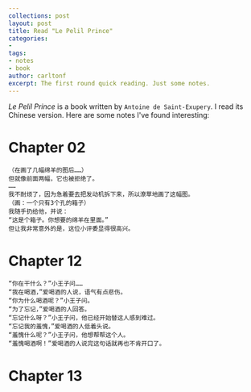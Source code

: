 ```yaml
---
collections: post
layout: post
title: Read "Le Pelil Prince"
categories: 
-
tags: 
- notes
- book
author: carltonf
excerpt: The first round quick reading. Just some notes.
---
```


*Le Pelil Prince* is a book written by `Antoine de Saint-Exupery`. I read its
Chinese version. Here are some notes I've found interesting:

# Chapter 02

    （在画了几幅绵羊的图后……）
    但就像前面两幅，它也被拒绝了。
    ……
    我不耐烦了，因为急着要去把发动机拆下来，所以潦草地画了这幅图。
    （画：一个只有3个孔的箱子）
    我随手扔给他，并说：
    “这是个箱子。你想要的绵羊在里面。”
    但让我非常意外的是，这位小评委显得很高兴。

# Chapter 12

    “你在干什么？”小王子问……
    “我在喝酒，”爱喝酒的人说，语气有点悲伤。
    “你为什么喝酒呢？”小王子问。
    “为了忘记，”爱喝酒的人回答。
    “忘记什么呀？”小王子问，他已经开始替这人感到难过。
    “忘记我的羞愧，”爱喝酒的人低着头说。
    “羞愧什么呢？”小王子问，他想帮帮这个人。
    “羞愧喝酒啊！”爱喝酒的人说完这句话就再也不肯开口了。

# Chapter 13
